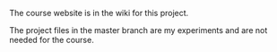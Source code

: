 The course website is in the wiki for this project.  

The project files in the master branch are my experiments
and are not needed for the course.

